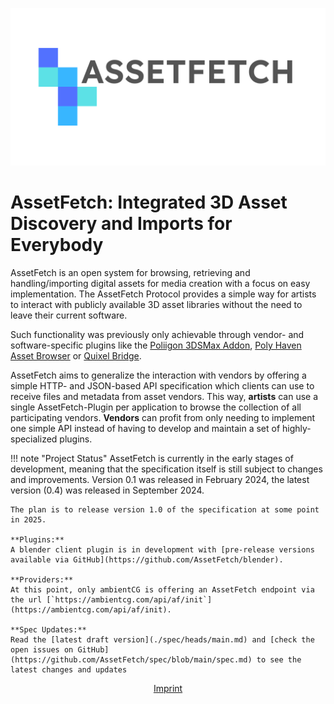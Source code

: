 ![](media/logo_wide_dark.svg)

# AssetFetch: Integrated 3D Asset Discovery and Imports for Everybody

AssetFetch is an open system for browsing, retrieving and handling/importing digital assets for media creation with a focus on easy implementation.
The AssetFetch Protocol provides a simple way for artists to interact with publicly available 3D asset libraries without the need to leave their current software.

Such functionality was previously only achievable through vendor- and software-specific plugins like the [Poliigon 3DSMax Addon](https://www.poliigon.com/3ds-max), [Poly Haven Asset Browser](https://blendermarket.com/products/poly-haven-asset-browser) or [Quixel Bridge](https://quixel.com/plugins/).

AssetFetch aims to generalize the interaction with vendors by offering a simple HTTP- and JSON-based API specification which clients can use to receive files and metadata from asset vendors.
This way, **artists** can use a single AssetFetch-Plugin per application to browse the collection of all participating vendors.
**Vendors** can profit from only needing to implement one simple API instead of having to develop and maintain a set of highly-specialized plugins.

!!! note "Project Status"
	AssetFetch is currently in the early stages of development, meaning that the specification itself is still subject to changes and improvements.
	Version 0.1 was released in February 2024, the latest version (0.4) was released in September 2024.

	The plan is to release version 1.0 of the specification at some point in 2025.

	**Plugins:**
	A blender client plugin is in development with [pre-release versions available via GitHub](https://github.com/AssetFetch/blender).

	**Providers:**
	At this point, only ambientCG is offering an AssetFetch endpoint via the url [`https://ambientcg.com/api/af/init`](https://ambientcg.com/api/af/init).

	**Spec Updates:**
	Read the [latest draft version](./spec/heads/main.md) and [check the open issues on GitHub](https://github.com/AssetFetch/spec/blob/main/spec.md) to see the latest changes and updates
<p style="text-align:center">
	<a href="https://docs.ambientcg.com/legal">Imprint</a>
</p>
